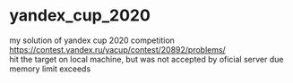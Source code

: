# yandex_cup_2020   
my solution of yandex cup 2020 competition   
https://contest.yandex.ru/yacup/contest/20892/problems/   
hit the target on local machine, but was not accepted by oficial server due memory limit exceeds   

